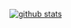 [![github stats](https://github-readme-stats.vercel.app/api?username=anvouk&count_private=true&show_icons=true&theme=dark)](https://github.com/anuraghazra/github-readme-stats)
